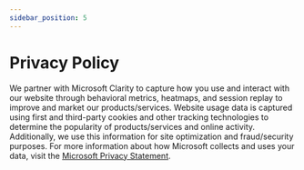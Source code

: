 ```yaml
---
sidebar_position: 5
---
```


# Privacy Policy

We partner with Microsoft Clarity to capture how you use and interact with our website through behavioral metrics, heatmaps, and session replay to improve and market our products/services. Website usage data is captured using first and third-party cookies and other tracking technologies to determine the popularity of products/services and online activity. Additionally, we use this information for site optimization and fraud/security purposes. For more information about how Microsoft collects and uses your data, visit the [Microsoft Privacy Statement](https://www.microsoft.com/en-us/privacy/privacystatement).